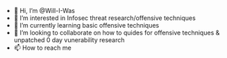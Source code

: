 - 👋 Hi, I’m @Will-I-Was
- 👀 I’m interested in Infosec threat research/offensive techniques
- 🌱 I’m currently learning basic offensive techniques
- 💞️ I’m looking to collaborate on how to quides for offensive techniques & unpatched 0 day vunerability research
- 📫 How to reach me

<!---
Will-I-Was/Will-I-Was is a ✨ special ✨ repository because its `README.md` (this file) appears on your GitHub profile.
You can click the Preview link to take a look at your changes.
--->
